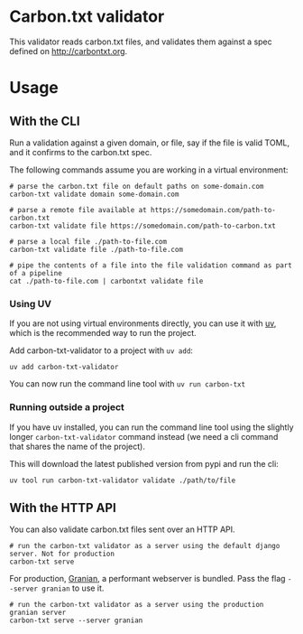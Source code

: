 # Carbon.txt validator

This validator reads carbon.txt files, and validates them against a spec defined
on http://carbontxt.org.

# Usage

## With the CLI

Run a validation against a given domain, or file, say if the file is valid TOML,
and it confirms to the carbon.txt spec.

The following commands assume you are working in a virtual environment:

```shell
# parse the carbon.txt file on default paths on some-domain.com
carbon-txt validate domain some-domain.com

# parse a remote file available at https://somedomain.com/path-to-carbon.txt
carbon-txt validate file https://somedomain.com/path-to-carbon.txt

# parse a local file ./path-to-file.com
carbon-txt validate file ./path-to-file.com

# pipe the contents of a file into the file validation command as part of a pipeline
cat ./path-to-file.com | carbontxt validate file
```

### Using UV

If you are not using virtual environments directly, you can use it with
[uv](https://docs.astral.sh/uv/), which is the recommended way to run the
project.

Add carbon-txt-validator to a project with `uv add`:

```
uv add carbon-txt-validator
```

You can now run the command line tool with `uv run carbon-txt`

### Running outside a project

If you have uv installed, you can run the command line tool using the slightly
longer `carbon-txt-validator` command instead (we need a cli command that shares
the name of the project).

This will download the latest published version from pypi and run the cli:

```
uv tool run carbon-txt-validator validate ./path/to/file
```

## With the HTTP API

You can also validate carbon.txt files sent over an HTTP API.

```shell
# run the carbon-txt validator as a server using the default django server. Not for production
carbon-txt serve
```

For production, [Granian](https://github.com/emmett-framework/granian), a
performant webserver is bundled. Pass the flag `--server granian` to use it.

```shell
# run the carbon-txt validator as a server using the production granian server
carbon-txt serve --server granian
```
